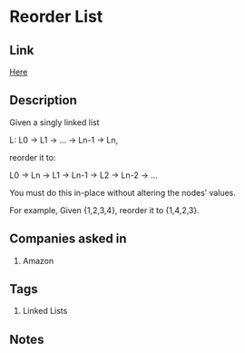 # Reorder List

## Link

[Here](https://www.interviewbit.com/problems/reorder-list/)

## Description

Given a singly linked list

L: L0 → L1 → … → Ln-1 → Ln,

reorder it to:

L0 → Ln → L1 → Ln-1 → L2 → Ln-2 → …

You must do this in-place without altering the nodes’ values.

For example, Given {1,2,3,4}, reorder it to {1,4,2,3}.

## Companies asked in

1. Amazon

## Tags

1. Linked Lists

## Notes